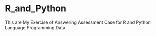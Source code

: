 # R_and_Python
This are My Exercise of Answering Assessment Case for R and Python Language Programming Data
